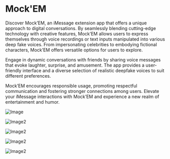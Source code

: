 # Mock'EM

Discover Mock’EM, an iMessage extension app that offers a unique approach to digital conversations. By seamlessly blending cutting-edge technology with creative features, Mock’EM allows users to express themselves through voice recordings or text inputs manipulated into various deep fake voices. From impersonating celebrities to embodying fictional characters, Mock’EM offers versatile options for users to explore.

Engage in dynamic conversations with friends by sharing voice messages that evoke laughter, surprise, and amusement. The app provides a user-friendly interface and a diverse selection of realistic deepfake voices to suit different preferences.

Mock’EM encourages responsible usage, promoting respectful communication and fostering stronger connections among users. Elevate your iMessage interactions with Mock’EM and experience a new realm of entertainment and humor. 

![Image](/Mock'EM%20Photos/Actual%20Size%20Photos/1000+%20Voice%20bg.png)

![Image2](/Mock'EM%20Photos/Actual%20Size%20Photos/Final%20Conversation%20bg.png)

![Image2](/Mock'EM%20Photos/Actual%20Size%20Photos/PlayBack%20bg.png)

![Image2](/Mock'EM%20Photos/Actual%20Size%20Photos/Record%20bg.png)

![Image2](/Mock'EM%20Photos/Actual%20Size%20Photos/Your%20Favorite%20Voice%20bg.png)

